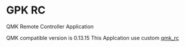 # GPK RC
QMK Remote Controller Application

QMK compatible version is 0.13.15
This Applcation use custom [qmk_rc](https://github.com/mmalecki/qmk_rc)

